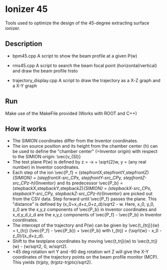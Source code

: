 # Ionizer 45
Tools used to optimize the design of the 45-degree extracting surface ionizer.

## Description
- bpm45.cpp
A script to show the beam profile at a given P(w)

- rms45.cpp
A script to search the beam focal point (horizontal/vertical) and draw the beam profile histo

- trajectory_display.cpp
A script to draw the trajectory as a X-Z graph and a X-Y graph

## Run
Make use of the MakeFile provided
(Works with ROOT and C++)

## How it works
- The SIMION coordinates differ from the Inventor coordinates.
- The ion source position and its height from the chamber center (h) can be used to define the "chamber center" (=Inventor origin) with respect to the SIMION origin: \vec{v_{SI}}
- The test plane P(w) is defined by z = -x + \sqrt{2}w, y = (any real number) in Inventor coordinates.
- Each step of the ion \vec{P_f} = (stepfrontX,stepfrontY,stepfrontZ)_{SIMION} = (stepfrontX-src_CPx, stepfrontY-src_CPy, stepfrontZ-src_CPz-h)_{Inventor} and its predecessor \vec{P_b} = (stepbackX,stepbackY,stepbackZ)_{SIMION} = (stepbackX-src_CPx, stepbackY-src_CPy, stepbackZ-src_CPz-h)_{Inventor} are picked out from the CSV data. Step forward until \vec{P_f} passes the plane. This "distance" is defined by (x_0+x_d+z_0+z_d)/sqrt2 - w. Here, x_0, y_0, z_0 are the x,y,z components of \vec{P_b} in Inventor coordinates and x_d,y_d,z_d are the x,y,z components of \vec{P_f} - \vec{P_b} in Inventor coordinates.
- The intercept of the trajectory and P(w) can be given by \vec{t_{trj}}(w) = t_{trj} (\vec{P_f} - \vec{P_b}) + \vec{P_b} with t_{trj} = (\sqrt{w} - x_0 - z_0)/(x_d+z_d).
- Shift to the testplane coordinates by moving \vec{t_trj}(w) to \vec{t_trj}(w) - (w/sqrt2, 0, w/sqrt2).
- +45 deg rotation wrt Y and -90 deg rotation wrt Z will give the X-Y coordinates of the trajectory points on the beam profile monitor (MCP). This yields (trjpty, (trjptz-trjptx)/sqrt2).
